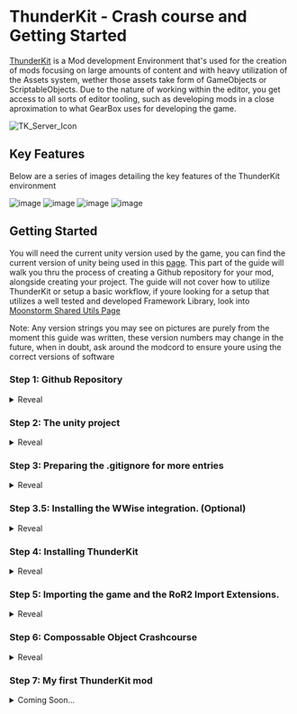 # ThunderKit - Crash course and Getting Started

[ThunderKit](https://github.com/PassivePicasso/ThunderKit) is a Mod development Environment that's used for the creation of mods focusing on large amounts of content and with heavy utilization of the Assets system, wether those assets take form of GameObjects or ScriptableObjects. Due to the nature of working within the editor, you get access to all sorts of editor tooling, such as developing mods in a close aproximation to what GearBox uses for developing the game.

![TK_Server_Icon](https://github.com/user-attachments/assets/266bad9c-96ef-4173-a88f-9478b732f481)

## Key Features

Below are a series of images detailing the key features of the ThunderKit environment

![image](https://github.com/user-attachments/assets/4484c388-cfcb-46a6-8f8b-c5d4b0517e51)
![image](https://github.com/user-attachments/assets/68c84bfa-e96f-4197-ab50-a651767f0d06)
![image](https://github.com/user-attachments/assets/156b8ae8-c080-4912-83d5-21c4c9cfe466)
![image](https://github.com/user-attachments/assets/f21db46c-aca1-4c0c-b2e3-6661d3dc0e3e)

## Getting Started

You will need the current unity version used by the game, you can find the current version of unity being used in this [page](https://risk-of-thunder.github.io/R2Wiki/Mod-Creation/Unity-Version/). This part of the guide will walk you thru the process of creating a Github repository for your mod, alongside creating your project. The guide will not cover how to utilize ThunderKit or setup a basic workflow, if youre looking for a setup that utilizes a well tested and developed Framework Library, look into [Moonstorm Shared Utils Page]()

Note: Any version strings you may see on pictures are purely from the moment this guide was written, these version numbers may change in the future, when in doubt, ask around the modcord to ensure youre using the correct versions of software

### Step 1: Github Repository

<details><summary>Reveal</summary>
<p>

This part of the guide asumes youre utilizing a GitGUI, such as [GithubDesktop](https://desktop.github.com/download/)

1. Create and Initialize your repository

Keep in mind, you MUST select the Unity .gitignore, the gitignore file ignores key entries that are excluded from your project to lower the overall size of the repo on the github servers.

![image](https://github.com/user-attachments/assets/21e24a21-c832-4a92-a6d0-add3517677ef)

2. Modify the GitIgnore

The .gitignore file can be modified to ignore more specific files and assets, it is recommended to modify the following entries:

* Remove the beginning '/' character on all paths. this only applies if '/' is the first character of the path.

![image](https://github.com/user-attachments/assets/62cae4c5-60ec-4c7a-8029-ad323c962d02)

Should now look like the next image.

![image](https://github.com/user-attachments/assets/68032677-5b77-4c75-ab40-f9f4ce91425a)

We now have a very basic git repository for our mod using ThunderKit. Now we can proceed to create the project.

</p>
</details>


### Step 2: The unity project

<details><summary>Reveal</summary>
<p>

1. Create a new unity project using the current version of unity. Make sure to utilize the Built In render pipeline option, as Risk of Rain 2 does not use neither the Universal or High Definition render pipelines.

![image](https://github.com/user-attachments/assets/882a6b0a-0034-4137-a8f8-d1accdaade91)

2. Once the project is created you should only have a *couple* of changed files, (Less than 100). if more than 100, or more than a 1000 files are changed, make sure your gitignore file is properly confiured.

![image](https://github.com/user-attachments/assets/6dd94a49-1376-4b22-9862-a5425888d8c2)

</p>
</details>

### Step 3: Preparing the .gitignore for more entries

<details><summary>Reveal</summary>
<p>

You may want to modify your gitignore further to contain the following entries. You can replace the substring `<PROJECT_NAME>` with your project's name

    #Ensures RoR2 assemblies are not redistributed accidentally
    <PROJECT_NAME>/[Pp]ackages/[Rr]isk of Rain 2/*.dll
    <PROJECT_NAME>/[Pp]ackages/[Rr]isk of Rain 2/[Pp]lugins/*.dll
    
    #Client side only thunderkit related files.
    <PROJECT_NAME>/Assets/ThunderKitSettings/EditorInspectorSettings.asset
    <PROJECT_NAME>/Assets/ThunderKitSettings/RoR2.asset
    <PROJECT_NAME>/Assets/ThunderKitSettings/Logs/*
    <PROJECT_NAME>/Assets/ThunderKitSettings/ThunderKit Extensions.asset
    <PROJECT_NAME>/ThunderKit/
    
    #Ensures mod dependencies such as R2API and others are not explicitly added to the github repository to avoid unecesary redistribution
    SS2-Project/Packages/*
    !SS2-Project/Packages/packages-lock.json
    !SS2-Project/Packages/manifest.json

</p>
</details>

### Step 3.5: Installing the WWise integration. (Optional)

<details><summary>Reveal</summary>
<p>

As you may already know, RoR2 utilizes Audiokinetic's Wwise as its audio engine. Integrating wwise into your unity project lets you utilize key Wwise components and features properly during your mod's development. Ask around in the modding discord server for the current wwise version. This step is optional and not mandatory for developing mods with thunderkit.

![image](https://github.com/user-attachments/assets/3d498c34-2af6-4877-96f3-4ab29c1f5a6a)

1. Open the Audiokinetic launcher, and click on the "Unity" section. Locate your unity project and hit "Integrate Wwise in project"

![image](https://github.com/user-attachments/assets/884b3414-13da-440c-ae4a-25e920b1147e)

2. Integrate wwise into the project utilizing the current wwise version, ask around in modcord if you do not know which version we're using.

![image](https://github.com/user-attachments/assets/c7864341-d010-425b-8e51-75b179dd54d9)
![image](https://github.com/user-attachments/assets/a102e853-8e32-4fea-bc07-64fb3be4398d)

3. Once completed, the wwise integration package has been installed.

![image](https://github.com/user-attachments/assets/9f6f5f37-8517-4a08-8566-aed35767dcaf)

4. On the project's root folder, you'll see two zip files, these two zip files can be deleted safely to reduce the size of the repository

![image](https://github.com/user-attachments/assets/11432da4-33c1-41e7-8055-4571b01d5514)

</p>
</details>

### Step 4: Installing ThunderKit

<details><summary>Reveal</summary>
<p>

1. Open the unity project, go to ``Window/Package Manager`` to open the Unity Package Manager

![image](https://github.com/user-attachments/assets/46ac15bd-6def-4221-a3dc-f6df50c74ade)

2. Go to the [ThunderKit Repository](https://github.com/PassivePicasso/ThunderKit). Taking a look at the website you can see a big green ``<> Code`` button. Clicking it and then clicking the copy url button will copy the link to the repository.

![image](https://github.com/user-attachments/assets/c4c098a9-05d6-4e2b-89df-3dd2b0ec089e)

3. On the Package Manager window, hit the ``+`` button, and click the ``Add package from Git URL...`` option

![image](https://github.com/user-attachments/assets/7562cea9-2d0a-4bc1-84e7-2f4ba00d2159)

4. Paste the git URL copied beforehand. As a side note, it is recommeneded to install only the latest tagged release from the repository. To install a specific release tag, append the Tag's name preceded by a ``#`` character.

For example, to download the version 9.1.0 of ThunderKit to your project, you must use the git url ``https://github.com/PassivePicasso/ThunderKit.git#9.1.0``

![image](https://github.com/user-attachments/assets/170d6309-0eb6-4f24-834f-84fdc59815b2)

5. Once the package installs, its settings window should appear, thunderkit has been installed.

![image](https://github.com/user-attachments/assets/cefcc3f1-ae21-408f-9b99-e4e0afe023ed)

</p>
</details>

### Step 5: Importing the game and the RoR2 Import Extensions.

<details><summary>Reveal</summary>
<p>

On a Thunderkit Context, we call a "Game Import" the process of importing the game's assemblies into our thunderkit project, this process is what allows us to utilize ThunderKit to the fullest by using the game's actual assemblies for development.

![image](https://github.com/user-attachments/assets/ec961fac-04b9-4a64-b53e-add98eea1ccc)

By default, ThunderKit comes with a set of basic import steps that are required for succesful game import, however, on Risk of Rain 2, we require extra import steps, we will achieve these steps by utilizing the RoR2 Importer Extensions

1. Open once again the Package Manager window by going to ``Window/Package Manager``

2. Go to the [RoR2 Import Extensions](https://github.com/risk-of-thunder/RoR2ImportExtensions) repository, and download, and install the latest version of the package.

3. Once the import extensions package is open, travel to ``Assets/ThunderKitSettings`` and delete the ``ImportConfiguration`` asset. This asset will be created automatically post deletion.

![image](https://github.com/user-attachments/assets/1a7de857-dc90-4c97-bb90-5e883370eafb)

4. Close the Thunderkit Settings window if its opened. Then open it again and traverse to the Import Configuration section. You should see an expanded selection of import steps.

![image](https://github.com/user-attachments/assets/a581c855-2db9-47b0-a5fb-d48b67b293ec)

Here's an indepth table with what each step does.

| Import Step | Description |
|--|--|
| Check Unity Version | Ensures the unity editor version matches the game's unity version. This exists mostly for debugging and utilizing thunderkit with a mismatch unity version is unsuported. |
| Disable Assembly Updater | Disables the assembly updater, this is to avoid unity updating managed libraries that should not be modified which can cause issues. |
| PostProcessing Unity Package Installer | Installs the Postprocessing unity package, useful if youre looking for adding custom post processing |
| Assembly Publicizer | Publicizes the listed assembly names, making all the fields public and removing their read only identifiers. fields that become public via the publicizer are marked as not serializable, keeping the inspector look intact. |
| MMHook Generator | Generates MMHook assemblies based off the listed assembly names, allowing you to easily hook game code to inject your custom code. |
| Import Assemblies | Imports the game's assemblies, this step is required to be enabled for the publicizer and mmhook generators to work properly. |
| Import Project Settings | Import the game's project settings, it is recommended to import all project settings |
| Set Deferred Shading | Sets the rendering path for all Graphics Tiers to Deferred |
| Create Game Package | Creates a new ``package.json`` file for the game's assemblies, leaving this disabled will cause the game's assemblies to not be detected by unity |
| Import Addressable Catalog | Imports the Addressable Catalog, also enables the Addressable Browser |
| Configure Addressable Graphics Settings | Assigns teh Risk of Rain 2 Deferred Shading and DeferredReflectionCustom shaders in the AddressableGraphicsSettings and by proxy in the project's Graphic Settings |
| Ensure RoR2 Thunderstore Source | Ensures the creation of a Thunderstore Source for Risk of Rain 2, allowing you to install external mods for cross compatibility |
| Install Bepinex | Installs BepInEx to your project, alongside its dependencies. |
| R2API Submodule Installer | Allows you to select specific R2API Submodules to install to the project. |
| Install RoR2MultiplayerHLAPI | Installs the RoR2MultiplayerHLAPI fork of the Unity HLAPI. allowing for networking procedures for your mod |
| Install RoR2 Editor Kit | Installs RoR2EditorKit, which contains a plethora of utilities and inspectors for developing mods. |
| Get Bitness | Obtains the "Bitness" of the game. (Wether the game runs on 32 or 64 bits) |
| Beep | Unity will play a system beep sound to inform the import is complete |
| Prompt Restart | Once the import process is complete, unity will prompt for a project restart for stability reasons |


5. Once your import configuration is configured, go to the ThunderKit Settings option

![image](https://github.com/user-attachments/assets/de18978e-20a1-4488-827c-680cf8a12d77)

6. Hit Browse and select the game's executable. Once the executable is selected, click "Import" to begin the import process.

7. You may be prompted to disbale the assembly updater, click "Restart Project"

![image](https://github.com/user-attachments/assets/aa4d64b1-b82a-42c8-8547-54e231c47e58)

8. The import has begun, please keep in mind that importing the game takes time, patience is key You may see CMD windows poping up, this is _**Normal**_ and not a cause for concern

9. Once the import process is complete, you may be prompted to restart the project for stability reasons, it is recommended to restart it.

![image](https://github.com/user-attachments/assets/fe935e4e-81ab-492f-a07d-249c811436b0)

10. If you integrated wwise, you may notice some errors related to duplicate assemblies. You'll need to manually delete the following assemblies from the project:

    Packages/riskofrain2/plugins/AkSoundEngine.dll
</p>
</details>

### Step 6: Compossable Object Crashcourse

<details><summary>Reveal</summary>
<p>

Before we start creating a simple mod, it is EXTREMELY important to understand the concept of Compossable Objects within ThunderKit.

Creating mods in ThunderKit utilizes it's setups for managing and handling mod identity and deployment, this is done via whats known as the "Manifest" and "Pipelines", which are "Compossable Objects"

A Compossable Object, in this case, is a custom ScriptableObject that contains internal scriptable objects that "Compose" the main element. its used to contain large amount of compossable and modifiable data. Each main Compossable Object has a Compossable Element.

| Compossable Object | Compossable Element |
|--|--|
| Pipeline | Pipeline Job |
| Manifest | Manifest Datum |
| Path Reference | Path Component |

1. Manifest and Manifest Datum

As explained before, a Manifest's Compossable Element is a "Manifest Datum". A manifest datum always has a "Staging Paths" field. This field is utilized by ThunderKit to know where to "Stage" the manifest's data during the building process. It is recommended to use the default staging paths unless you want to create a more sophisticated build setup.

Below is a table that has all of the default datum types and a description of them

| Datum Type | Description |
|--|--|
| Manifest Identity | This is the main datum all manifests have, and it describes the ``manifest.json`` of your mod which will be used during the upload to thunderstore. Contains metadata such as the Author, the name of the mod, it's description, the version, and a list of Manifest Depencencies. Which ThunderKit will use to construct a valid ``manifest.json`` for Thunderstore. |
| Assembly Definitions | A Datum that represents assemblies of your mod, you can specify multiple assemblies for your mod, for more information on Assembly Definitions, check the manual entry [here](https://docs.unity3d.com/2021.3/Documentation/Manual/ScriptCompilationAssemblyDefinitionFiles.html) |
| Asset Bundle Definitions | A Datum that represents ASsetBundles for your mod, you can specify multiple assetbundles for your mod, and you can specify specific assets for your mod's bundle. If you specify a folder, all of the folder's contents and subfolders will be added to the specified Assetbundle. |
| Files | A generic datum used to contain extra files for your mod, these files can be staged in specific folders, and as such can be used to copy over a myriad of files such as language files, manifest files such as the mod's icon, readme and changelog, etc. |
| ThunderStore Data | A Datum that's used to hold your mod's github url. |
| Unity Packages | A Datum thats used to relate specific unity asset packages with your mod, this is rarely used in a modding context. |

2. Pipeline and Pipeline Job

A Pipeline compossable element is composed by PipelineJobs. A Pipeline in this case is a Scriptable Object thats used to execute complex code routines that act upon data held by a Manifest. You can think of the Manifest as pure data held that contains the metadata of a mod, and a Pipeline as code pieces that execute specific actions related to the manifest's data.

The pipeline by default has a single field, called the "Manifest" this is the main manifest that the pipeline will process. You can also set a Quick access to the pipeline to have access to it from the top toolbar.

Pipeline job execution is *Sequential*, meaning that the compossable element at index 0 will be the first job to run, then the index 1 will be next, so on and so forth.

![image](https://github.com/user-attachments/assets/9b58207d-65a9-49aa-b045-2ca43c62e846)

Pipeline job execution is *Sequential*, meaning that the compossable element at index 0 will be the first job to run, then the index 1 will be next, so on and so forth.

Below is a table that has all of the default Pipeline Job types and a description of them

| Pipeline Job Type | Description |
|--|--|
| Apply Patch | Applies a bsDiff patch file to an assembly to patch its managed code, this is rarely used in a modding context. |
| Create Patch | Creates a bsDiff patch based off an old assembly and a modified one, this is rarely used in a modding context. |
| Copy | A pipeline job thats used to copy over files and directories. |
| Delete | A pipeline job thats used to delete files and directories. |
| Execute Pipeline | A Pipeline job that executes another pipeline and awaits for its completion, this can be used to create complex deployment pipelines. |
| Execute Process | A Pipeline job that executes a executable as a process and awaits for its completion, this is rarely used in a modding context. |
| Stage Assemblies | A Pipeline job that stages the assemblies associated with the manifest. This staging process builds the assembly. You can specify wether to mark it as a release build or a debug build, allowing you to utilize conditional compilation |
| Stage AssetBundles | A pipeline job that stages the assetbundles associated with the manifest. This staging process builds the assetbundles. |
| Stage Dependencies | A Pipeline job that stages the dependencies associated with the manifest. you can specify a black list |
| Stage Manifest Files | A Pipeline job that stages any manifest datum of type "Files". this can be used to stage things like langauge files, changelogs, readmes, icons, etc. |
| Stage Thunderstore Manifest | A Pipeline job that stages your manifest's ``manifest.json`` file, allowing you to easily upload your mod to thunderstore.  |
| Stage Unity Packages | A Pipeline job that stages your manifest's Unity Asset Packages, this is rarely used in a modding context. |
| Zip | A Pipeline job that Zips a specific source folder and creates a zip file, this can be used to easily generate a .zip file ready for upload to thunderstore. |

3. Path Reference and Path Components

A PathReference compossable element is composed by PathComponents, these are used to create and represent complex path representations that are created when requested. You may notice during the previous two sections that some compossable elements have strings that are surrounded by ``<>``. In a ThunderKit context, a path stirng that's surrounded by ``<>`` means that the pipeline or manifest is requesting for a PathReference that has the name within the ``<>``. For example, You may notice that the Stage AssetBundles pipeline job has a BundleArtifactPath with it's default value set to ``<AssetBundleStaging>``.

![image](https://github.com/user-attachments/assets/2decfe41-462f-456f-ba1f-491cec5b86f2)

This in turn, represents this specific Path Reference, which will be used to construct the full path during the pipeline job where the asset bundles will be created.

![image](https://github.com/user-attachments/assets/486fbd7e-d7e5-42d2-8095-7faa0c18f10d)

The creation of a Path from a Path Reference and its components is *Sequential*, meaning that the Path Component at index 0 will be the root path, then the next component will be combined with the previous component, so on and so forth.

Below is a table that has all of the default PathComponent types and a description of them
| Path Component Type | Description |
|--|--|
| Asset Reference | Marks that an asset's path should be part of the generated path. |
| Constant | A Constant value, this can be either a complete path or part of a path, such as a folder name |
| Find Directory | Finds a specified directory with a specified pattern on ``path``, and uses that directory as part of the path generation. |
| Find File | Finds a specified file with a specified pattern on ``path``, and uses that file as a part of the path generation. |
| Game Executable | Returns the path to the game's executable, as dictated on the ThunderKit Settings. |
| Game Path | Returns the path to the game's main directory, as dictated on the ThunderKit Settings. |
| Manifest Name | Returns the name of the manifest, this is usually used within pipelines |
| Manifest Version | Returns the version string of the manfiest, this is usually used within pipelines |
| Output Reference | Returns the computed output of a specified Path Reference. |
| Path Component | Returns an empty string, might be unintented |
| Registry Lookup | Returns a specific key's value from the system's registry |
| Resolver | Given a specified ``<PathReference>``, return its resolved output |
| ThunderKit Root | Returns the main ThunderKit root folder, which is located in ``Project Root/ThunderKit`` |
| Working Directory | Returns the main project's root folder. |

</p>
</details>

### Step 7: My first ThunderKit mod

<details><summary>Coming Soon...</summary>
<p>

Coming Soon... (Nebby: 0:34 AM and i got classes tomorrow, this part will come soon i promise <3)

</p>
</details>